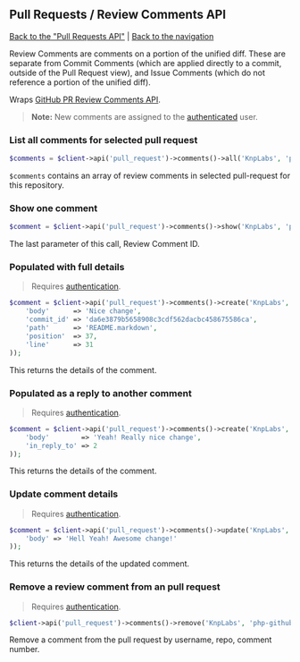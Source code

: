 ## Pull Requests / Review Comments API

[Back to the "Pull Requests API"](../pull_requests.md) | [Back to the navigation](../README.md)

Review Comments are comments on a portion of the unified diff. These are separate from Commit Comments (which are applied directly to a commit, outside of the Pull Request view), and Issue Comments (which do not reference a portion of the unified diff).

Wraps [GitHub PR Review Comments API](http://developer.github.com/v3/pulls/comments/).

> **Note:** New comments are assigned to the [authenticated](../security.md) user.

### List all comments for selected pull request

```php
$comments = $client->api('pull_request')->comments()->all('KnpLabs', 'php-github-api', 8);
```

`$comments` contains an array of review comments in selected pull-request for this repository.

### Show one comment

```php
$comment = $client->api('pull_request')->comments()->show('KnpLabs', 'php-github-api', 15);
```

The last parameter of this call, Review Comment ID.

### Populated with full details

> Requires [authentication](../security.md).

```php
$comment = $client->api('pull_request')->comments()->create('KnpLabs', 'php-github-api', 8, array(
    'body'      => 'Nice change',
    'commit_id' => 'da6e3879b5658908c3cdf562dacbc458675586ca',
    'path'      => 'README.markdown',
    'position'  => 37,
    'line'      => 31
));
```

This returns the details of the comment.

### Populated as a reply to another comment

> Requires [authentication](../security.md).

```php
$comment = $client->api('pull_request')->comments()->create('KnpLabs', 'php-github-api', 8, array(
    'body'        => 'Yeah! Really nice change',
    'in_reply_to' => 2
));
```

This returns the details of the comment.

### Update comment details

> Requires [authentication](../security.md).

```php
$comment = $client->api('pull_request')->comments()->update('KnpLabs', 'php-github-api', 2, array(
    'body' => 'Hell Yeah! Awesome change!'
));
```

This returns the details of the updated comment.

### Remove a review comment from an pull request

> Requires [authentication](../security.md).

```php
$client->api('pull_request')->comments()->remove('KnpLabs', 'php-github-api', 2);
```

Remove a comment from the pull request by username, repo, comment number.